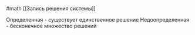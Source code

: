 #math 
[[Запись решения системы]]

Определенная - существует единственное решение
Недоопределенная - бесконечное множество решений